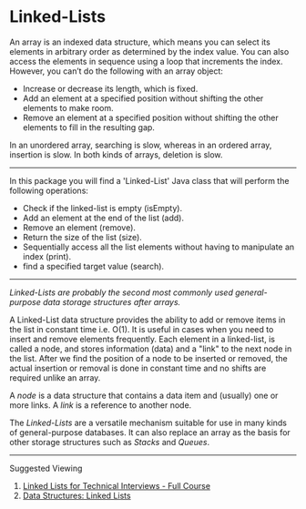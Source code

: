 # Linked-Lists

An array is an indexed data structure, which means you can select its elements in arbitrary  order as determined by the 
index value. You can also access the elements in sequence using  a loop that increments the index.  
However, you can’t do the following with an array object:
- Increase or decrease its length, which is fixed.
- Add an element at a specified position without shifting the other elements to make room.
- Remove an element at a specified position without shifting the other elements to fill in the resulting gap.

In an unordered array, searching is slow, whereas in an ordered array, insertion is slow. In both kinds of arrays, deletion
is slow.

---

In this package you will find a 'Linked-List' Java class that will perform the following operations:

- Check if the linked-list is empty (isEmpty).
- Add an element at the end of the list (add).
- Remove an element (remove).
- Return the size of the list (size).
- Sequentially access all the list elements without having to manipulate an index (print).
- find a specified target value (search).

---

_Linked-Lists are probably the second most commonly used general-purpose data storage structures after arrays._

A Linked-List data structure provides the ability to add or remove items in the list in constant time i.e. O(1).
It is useful in cases when you need to insert and remove elements frequently. Each element in a linked-list, is called
a node, and stores information (data) and a "link" to the next node in the list. After we find the position of a node to
be inserted or removed, the actual insertion or removal is done in constant time and no shifts are required unlike an 
array.

A _node_ is a data structure that contains a data item and (usually) one or more links. A _link_ is a reference to another
node.

The _Linked-Lists_ are a versatile mechanism suitable for use in many kinds of general-purpose databases. It can also
replace an array as the basis for other storage structures such as _Stacks_ and _Queues_.

---

Suggested Viewing

1. [Linked Lists for Technical Interviews - Full Course](https://youtu.be/Hj_rA0dhr2I?si=iDD8w2hWVH1bxRS5)
2. [Data Structures: Linked Lists](https://youtu.be/njTh_OwMljA?si=IgWY9BgCtLmGz6rs)